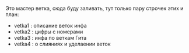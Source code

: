 Это мастер ветка, сюда буду заливать, тут только пару строчек этих и план:
- vetka1 : описание веток инфа
- vetka2 : цифры с номерами
- vetka3 : инфа по веткам Гита
- vetka4 : о слияниях и уделаении веток

